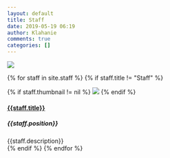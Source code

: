 ```yaml
---
layout: default
title: Staff
date: 2019-05-19 06:19
author: Klahanie
comments: true
categories: []
---
```

<img src="{{site.url}}/images/staff/Staff-Group-Shot-larger.jpg" class="img-fluid">

{% for staff in site.staff %}
{% if staff.title != "Staff" %}
<div class="director-row row mb-4">
  <div class="col-md-4 col-sm-6">
{% if staff.thumbnail != nil %}
  <img class="img-thumbnail img-fluid" src="{{site.url}}/{{staff.thumbnail}}">
    {% endif %}
    </div>
    <div class="col-md-8 col-sm-12">
      <h4>
      <a href="mailto:{{doc.email}}">{{staff.title}}</a>
      </h4>
      <h5>{{staff.position}}</h5>
      <div>{{staff.description}}
      </div>
    </div>
</div>
{% endif %}
{% endfor %}

